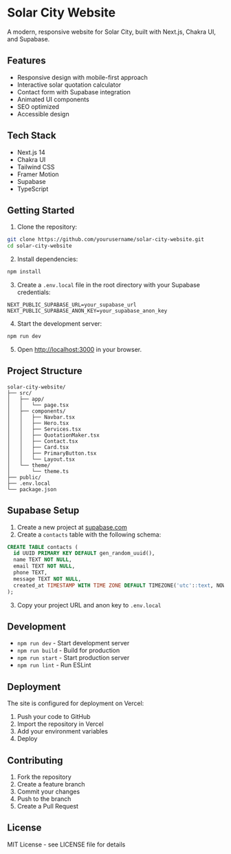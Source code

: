 # Solar City Website

A modern, responsive website for Solar City, built with Next.js, Chakra UI, and Supabase.

## Features

- Responsive design with mobile-first approach
- Interactive solar quotation calculator
- Contact form with Supabase integration
- Animated UI components
- SEO optimized
- Accessible design

## Tech Stack

- Next.js 14
- Chakra UI
- Tailwind CSS
- Framer Motion
- Supabase
- TypeScript

## Getting Started

1. Clone the repository:
```bash
git clone https://github.com/yourusername/solar-city-website.git
cd solar-city-website
```

2. Install dependencies:
```bash
npm install
```

3. Create a `.env.local` file in the root directory with your Supabase credentials:
```env
NEXT_PUBLIC_SUPABASE_URL=your_supabase_url
NEXT_PUBLIC_SUPABASE_ANON_KEY=your_supabase_anon_key
```

4. Start the development server:
```bash
npm run dev
```

5. Open [http://localhost:3000](http://localhost:3000) in your browser.

## Project Structure

```
solar-city-website/
├── src/
│   ├── app/
│   │   └── page.tsx
│   ├── components/
│   │   ├── Navbar.tsx
│   │   ├── Hero.tsx
│   │   ├── Services.tsx
│   │   ├── QuotationMaker.tsx
│   │   ├── Contact.tsx
│   │   ├── Card.tsx
│   │   ├── PrimaryButton.tsx
│   │   └── Layout.tsx
│   └── theme/
│       └── theme.ts
├── public/
├── .env.local
└── package.json
```

## Supabase Setup

1. Create a new project at [supabase.com](https://supabase.com)
2. Create a `contacts` table with the following schema:
```sql
CREATE TABLE contacts (
  id UUID PRIMARY KEY DEFAULT gen_random_uuid(),
  name TEXT NOT NULL,
  email TEXT NOT NULL,
  phone TEXT,
  message TEXT NOT NULL,
  created_at TIMESTAMP WITH TIME ZONE DEFAULT TIMEZONE('utc'::text, NOW()) NOT NULL
);
```

3. Copy your project URL and anon key to `.env.local`

## Development

- `npm run dev` - Start development server
- `npm run build` - Build for production
- `npm run start` - Start production server
- `npm run lint` - Run ESLint

## Deployment

The site is configured for deployment on Vercel:

1. Push your code to GitHub
2. Import the repository in Vercel
3. Add your environment variables
4. Deploy

## Contributing

1. Fork the repository
2. Create a feature branch
3. Commit your changes
4. Push to the branch
5. Create a Pull Request

## License

MIT License - see LICENSE file for details
